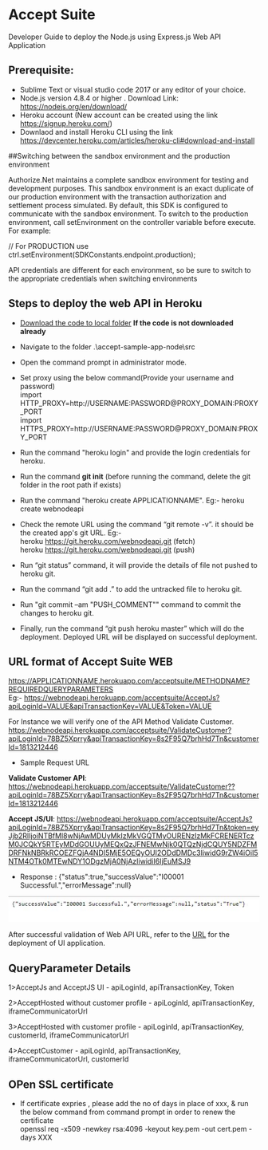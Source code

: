 # Accept Suite
Developer Guide to deploy the Node.js using Express.js Web API Application 

## Prerequisite:
* Sublime Text or  visual studio code 2017 or any editor of your choice.
* Node.js version 4.8.4 or higher . Download Link: https://nodejs.org/en/download/
* Heroku account (New account can be created using the link https://signup.heroku.com/)
* Downlaod and install Heroku CLI using the link https://devcenter.heroku.com/articles/heroku-cli#download-and-install

##Switching between the sandbox environment and the production environment

Authorize.Net maintains a complete sandbox environment for testing and development purposes. This sandbox environment is an exact duplicate of our production environment with the transaction authorization and settlement process simulated. By default, this SDK is configured to communicate with the sandbox environment. To switch to the production environment, call setEnvironment on the controller variable before execute. For example:

// For PRODUCTION use
ctrl.setEnvironment(SDKConstants.endpoint.production);

API credentials are different for each environment, so be sure to switch to the appropriate credentials when switching environments



## Steps to deploy the web API in Heroku 


*   [Download the code to local folder](../README.md#steps-to-download-the-code-from-the-repository)  **If the code is not downloaded already**

*   Navigate to the folder .\accept-sample-app-node\src

* 	Open the command prompt in administrator mode.

* 	Set proxy using the below command(Provide your username and password)<br/>
    import HTTP_PROXY=http://USERNAME:PASSWORD@PROXY_DOMAIN:PROXY_PORT<br/>
    import HTTPS_PROXY=http://USERNAME:PASSWORD@PROXY_DOMAIN:PROXY_PORT

* Run the command "heroku login" and provide the login credentials for heroku.
* Run the command **git init** (before running the command, delete the git folder in the root path if exists)
* Run the command "heroku create APPLICATIONNAME". Eg:- heroku create webnodeapi
* Check the remote URL using the command “git remote -v”. it should be the created app's git URL.
   Eg:-<br/>
     heroku  https://git.heroku.com/webnodeapi.git (fetch)<br/>
     heroku  https://git.heroku.com/webnodeapi.git (push)

* Run “git status” command, it will provide the details of file not pushed to heroku git.

* Run the command “git add .” to add the untracked file to heroku git.

* Run "git commit –am "PUSH_COMMENT"" command to commit the changes to heroku git.

* Finally, run the command “git push heroku master” which will do the deployment. Deployed URL will be displayed on successful deployment.


## URL format of Accept Suite WEB
https://APPLICATIONNAME.herokuapp.com/acceptsuite/METHODNAME?REQUIREDQUERYPARAMETERS <br/>
Eg:- https://webnodeapi.herokuapp.com/acceptsuite/AcceptJs?apiLoginId=VALUE&apiTransactionKey=VALUE&Token=VALUE

For Instance we will verify one of the API Method Validate Customer.
https://webnodeapi.herokuapp.com/acceptsuite/ValidateCustomer?apiLoginId=78BZ5Xprry&apiTransactionKey=8s2F95Q7brhHd7Tn&customerId=1813212446

* Sample Request URL

**Validate Customer API**: https://webnodeapi.herokuapp.com/acceptsuite/ValidateCustomer??apiLoginId=78BZ5Xprry&apiTransactionKey=8s2F95Q7brhHd7Tn&customerId=1813212446

**Accept JS/UI**: https://webnodeapi.herokuapp.com/acceptsuite/AcceptJs?apiLoginId=78BZ5Xprry&apiTransactionKey=8s2F95Q7brhHd7Tn&token=eyJjb2RlIjoiNTBfMl8wNjAwMDUyMkIzMkVGQTMyOURENzIzMkFCRENERTczM0JCQkY5RTEyMDdGOUUyMEQxQzJFNEMwNjk0QTQzNjdCQUY5NDZFMDRFNkNBRkRCOEZFQjA4NDI5MjE5OEQyOUI2ODdDMDc3IiwidG9rZW4iOiI5NTM4OTk0MTEwNDY1ODgzMjA0NjAzIiwidiI6IjEuMSJ9

* Response : 
{"status":true,"successValue":"I00001 Successful.","errorMessage":null}

![Service-Response.JPG](../docs/images/Service-Response.JPG)

After successful validation of Web API URL, refer to the [URL](../README.md#Step-by-Step-Guide-for-Manual-Deployment) for the deployment of UI application.


## QueryParameter Details

1>AcceptJs and AcceptJS UI - apiLoginId, apiTransactionKey, Token

2>AcceptHosted without customer profile - apiLoginId, apiTransactionKey, iframeCommunicatorUrl

3>AcceptHosted with customer profile - apiLoginId, apiTransactionKey, customerId, iframeCommunicatorUrl

4>AcceptCustomer - apiLoginId, apiTransactionKey, iframeCommunicatorUrl, customerId

## OPen SSL certificate
*  If certificate expries , please add the no of days in place of xxx, & run the below command from command prompt  in order to renew the certificate<br/>
     openssl req -x509 -newkey rsa:4096 -keyout key.pem -out cert.pem -days XXX








 